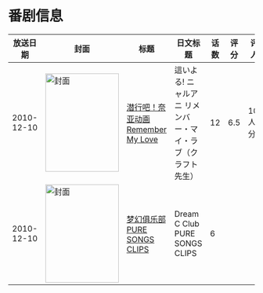 # 番剧信息

|放送日期|封面|标题|日文标题|话数|评分|评分人数|
|---|---|---|---|---|---|---|
|2010-12-10|<img src="//lain.bgm.tv/pic/cover/c/11/ed/10076_71D7J.jpg" alt="封面" style="width:150px;height:200px;object-fit:cover;">|[潜行吧！奈亚动画 Remember My Love](https://bangumi.tv/subject/10076)|這いよる! ニャルアニ リメンバー・マイ・ラブ（クラフト先生）|12|6.5|1091人评分|
|2010-12-10|<img src="//lain.bgm.tv/pic/cover/c/e8/f2/368861_gBbp8.jpg" alt="封面" style="width:150px;height:200px;object-fit:cover;">|[梦幻俱乐部 PURE SONGS CLIPS](https://bangumi.tv/subject/368861)|Dream C Club PURE SONGS CLIPS|6|||
